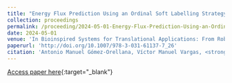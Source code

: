 ```yaml
---
title: "Energy Flux Prediction Using an Ordinal Soft Labelling Strategy"
collection: proceedings
permalink: /proceeding/2024-05-01-Energy-Flux-Prediction-Using-an-Ordinal-Soft-Labelling-Strategy
date: 2024-05-01
venue: 'In Bioinspired Systems for Translational Applications: From Robotics to Social Engineering'
paperurl: 'http://doi.org/10.1007/978-3-031-61137-7_26'
citation: 'Antonio Manuel Gómez-Orellana, Víctor Manuel Vargas, <strong>Pedro Antonio Gutiérrez</strong>, Jorge Pérez-Aracil, Sancho Salcedo-Sanz, César Hervás-Martínez, David Guijo-Rubio, &quot;Energy Flux Prediction Using an Ordinal Soft Labelling Strategy.&quot; In Bioinspired Systems for Translational Applications: From Robotics to Social Engineering, Vol. 14675, 2024, IWINAC, pp.283-292.'
---
```

[Access paper here](http://doi.org/10.1007/978-3-031-61137-7_26){:target="_blank"}
